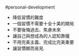 #personal-development

- 降低習慣的難度
- 一個習慣不需要十全十美的開局
- 不要後悔過去、焦慮未來
- 讓自己與想成為的人認知靠攏
- 不用完美主義、完成比完美重要
- 讓習慣顯而易見.